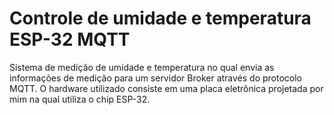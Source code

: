 # Controle de umidade e temperatura ESP-32 MQTT
Sistema de medição de umidade e temperatura no qual envia as informações de medição para um servidor Broker através do protocolo MQTT.
O hardware utilizado consiste em uma placa eletrônica projetada por mim na qual utiliza o chip ESP-32.
